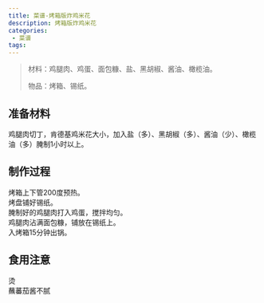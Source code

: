 ```yaml
---
title: 菜谱-烤箱版炸鸡米花
description: 烤箱版炸鸡米花
categories:
 - 菜谱
tags:
---
```


> 材料：鸡腿肉、鸡蛋、面包糠、盐、黑胡椒、酱油、橄榄油。
>
> 物品：烤箱、锡纸。

<!-- more -->

## 准备材料
鸡腿肉切丁，肯德基鸡米花大小，加入盐（多）、黑胡椒（多）、酱油（少）、橄榄油（多）腌制1小时以上。  


## 制作过程
烤箱上下管200度预热。  
烤盘铺好锡纸。  
腌制好的鸡腿肉打入鸡蛋，搅拌均匀。  
鸡腿肉沾满面包糠，铺放在锡纸上。  
入烤箱15分钟出锅。  

## 食用注意
烫   
蘸蕃茄酱不腻  